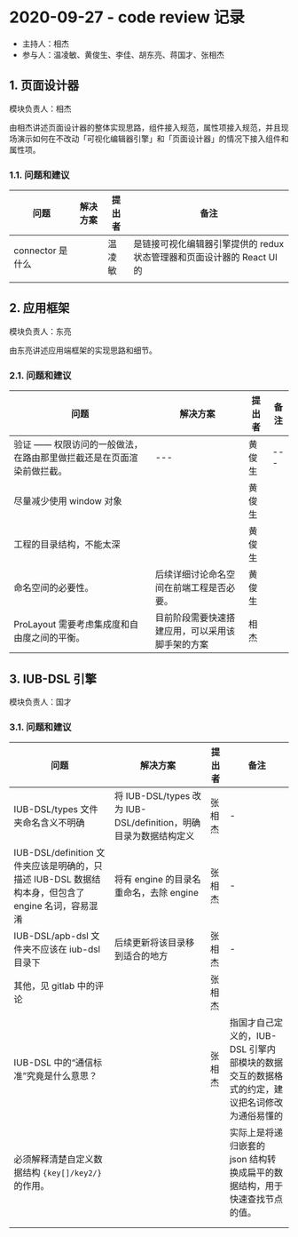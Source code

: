 # 2020-09-27 - code review 记录

- 主持人：相杰
- 参与人：温凌敏、黄俊生、李佳、胡东亮、蒋国才、张相杰

## 1. 页面设计器

模块负责人：相杰

由相杰讲述页面设计器的整体实现思路，组件接入规范，属性项接入规范，并且现场演示如何在不改动「可视化编辑器引擎」和「页面设计器」的情况下接入组件和属性项。

### 1.1. 问题和建议

| 问题             | 解决方案 | 提出者 | 备注                                                         |
| ---------------- | -------- | ------ | ------------------------------------------------------------ |
| connector 是什么 |          | 温凌敏 | 是链接可视化编辑器引擎提供的 redux 状态管理器和页面设计器的 React UI 的 |
|                  |          |        |                                                              |

## 2. 应用框架

模块负责人：东亮

由东亮讲述应用端框架的实现思路和细节。

### 2.1. 问题和建议

| 问题 | 解决方案 | 提出者 | 备注 |
|---|---|---|---|
| 验证 —— 权限访问的一般做法，在路由那里做拦截还是在页面渲染前做拦截。 |---|黄俊生|---|
| 尽量减少使用 window 对象 ||黄俊生||
| 工程的目录结构，不能太深 ||黄俊生||
| 命名空间的必要性。 |后续详细讨论命名空间在前端工程是否必要。|黄俊生||
| ProLayout 需要考虑集成度和自由度之间的平衡。 |目前阶段需要快速搭建应用，可以采用该脚手架的方案|相杰||

## 3. IUB-DSL 引擎

模块负责人：国才

### 3.1. 问题和建议

| 问题 | 解决方案 | 提出者 | 备注 |
|---|---|---|---|
| IUB-DSL/types 文件夹命名含义不明确 | 将 IUB-DSL/types 改为 IUB-DSL/definition，明确目录为数据结构定义 | 张相杰 | - |
| IUB-DSL/definition 文件夹应该是明确的，只描述 IUB-DSL 数据结构本身，但包含了 engine 名词，容易混淆 | 将有 engine 的目录名重命名，去除 engine | 张相杰 | - |
| IUB-DSL/apb-dsl 文件夹不应该在 iub-dsl 目录下 | 后续更新将该目录移到适合的地方 | 张相杰 | - |
| 其他，见 gitlab 中的评论 |  | 张相杰 ||
| IUB-DSL 中的“通信标准”究竟是什么意思？ |  | 张相杰 |指国才自己定义的，IUB-DSL 引擎内部模块的数据交互的数据格式的约定，建议把名词修改为通俗易懂的|
| 必须解释清楚自定义数据结构 `{key[]/key2/}` 的作用。 |  |  |实际上是将递归嵌套的 json 结构转换成扁平的数据结构，用于快速查找节点的值。|
|  |  |  ||
|  |  |  ||
